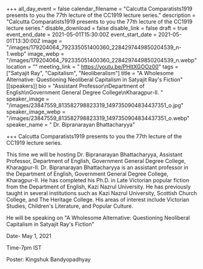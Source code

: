 +++
all_day_event = false
calendar_filename = "Calcutta Comparatists1919 presents to you the 77th lecture of the CC1919 lecture series."
description = "Calcutta Comparatists1919 presents to you the 77th lecture of the CC1919 lecture series."
disable_download = false
disable_link = false
draft = true
event_end_date = 2021-05-01T15:30:00Z
event_start_date = 2021-05-01T13:30:00Z
image = "/images/179204064_792335051400360_2284297449850204539_n-1.webp"
image_webp = "/images/179204064_792335051400360_2284297449850204539_n.webp"
location = ""
meeting_link = " https://youtu.be/PHItXGOOz00"
tags = ["Satyajit Ray", "Capitalism", "Neoliberalism"]
title = "A Wholesome Alternative: Questioning Neoliberal Capitalism in Satyajit Ray's Fiction"
[[speakers]]
bio = "Assistant Professor\nDepartment of English\nGovernment General Degree College\nKharagpur-II. "
speaker_image = "/images/23847559_813582798823319_1497350904834437351_o.jpg"
speaker_image_webp = "/images/23847559_813582798823319_1497350904834437351_o.webp"
speaker_name = " Dr. Bipranarayan Bhattacharyya"

+++
Calcutta Comparatists1919 presents to you the 77th lecture of the CC1919 lecture series.

This time we will be hosting Dr. Bipranarayan Bhattacharyya, Assistant Professor, Department of English, Government General Degree College, Kharagpur-II. Dr. Bipranarayan Bhattacharyya is an assistant professor in the Department of English, Government General Degree College, Kharagpur-II. He has completed his Ph.D. in Late Victorian popular fiction from the Department of English, Kazi Nazrul University. He has previously taught in several institutions such as Kazi Nazrul University, Scottish Church College, and The Heritage College. His areas of interest include Victorian Studies, Children's Literature, and Popular Culture.

He will be speaking on "A Wholesome Alternative: Questioning Neoliberal Capitalism in Satyajit Ray's Fiction"

Date- May 1, 2021

Time-7pm IST

Poster: Kingshuk Bandyopadhyay